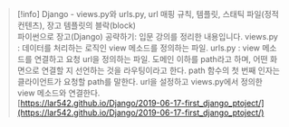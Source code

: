 > [!info] Django - views.py와 urls.py, url 매핑 규칙, 템플릿, 스태틱 파일(정적 컨텐츠), 장고 템플릿의 블락(block)  
> 파이썬으로 장고(Django) 공략하기: 입문 강의를 정리한 내용입니다. views.py : 데이터를 처리하는 로직인 view 메소드를 정의하는 파일. urls.py : view 메소드를 연결하고 요청 url을 정의하는 파일. 도메인 이하를 path라고 하며, 어떤 화면으로 연결할 지 선언하는 것을 라우팅이라고 한다. path 함수의 첫 번째 인자는 클라이언트가 요청할 path를 말한다. url을 설정하고 views.py에서 정의한 view 메소드와 연결한다.  
> [https://lar542.github.io/Django/2019-06-17-first_django_ptoject/](https://lar542.github.io/Django/2019-06-17-first_django_ptoject/)